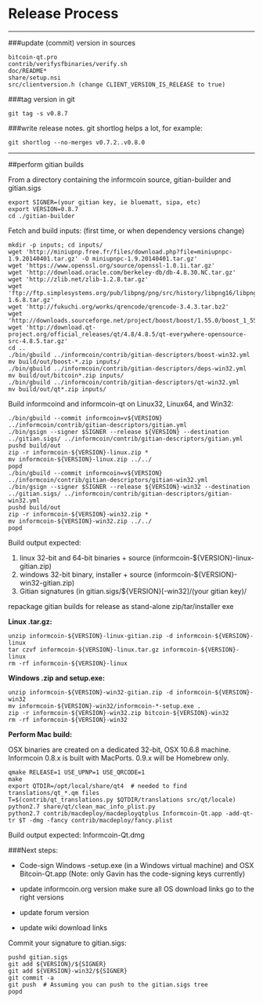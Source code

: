 Release Process
====================

* * *

###update (commit) version in sources


	bitcoin-qt.pro
	contrib/verifysfbinaries/verify.sh
	doc/README*
	share/setup.nsi
	src/clientversion.h (change CLIENT_VERSION_IS_RELEASE to true)

###tag version in git

	git tag -s v0.8.7

###write release notes. git shortlog helps a lot, for example:

	git shortlog --no-merges v0.7.2..v0.8.0

* * *

##perform gitian builds

 From a directory containing the informcoin source, gitian-builder and gitian.sigs
  
	export SIGNER=(your gitian key, ie bluematt, sipa, etc)
	export VERSION=0.8.7
	cd ./gitian-builder

 Fetch and build inputs: (first time, or when dependency versions change)

	mkdir -p inputs; cd inputs/
	wget 'http://miniupnp.free.fr/files/download.php?file=miniupnpc-1.9.20140401.tar.gz' -O miniupnpc-1.9.20140401.tar.gz'
	wget 'https://www.openssl.org/source/openssl-1.0.1i.tar.gz'
	wget 'http://download.oracle.com/berkeley-db/db-4.8.30.NC.tar.gz'
	wget 'http://zlib.net/zlib-1.2.8.tar.gz'
	wget 'ftp://ftp.simplesystems.org/pub/libpng/png/src/history/libpng16/libpng-1.6.8.tar.gz'
	wget 'http://fukuchi.org/works/qrencode/qrencode-3.4.3.tar.bz2'
	wget 'http://downloads.sourceforge.net/project/boost/boost/1.55.0/boost_1_55_0.tar.bz2'
	wget 'http://download.qt-project.org/official_releases/qt/4.8/4.8.5/qt-everywhere-opensource-src-4.8.5.tar.gz'
	cd ..
	./bin/gbuild ../informcoin/contrib/gitian-descriptors/boost-win32.yml
	mv build/out/boost-*.zip inputs/
	./bin/gbuild ../informcoin/contrib/gitian-descriptors/deps-win32.yml
	mv build/out/bitcoin*.zip inputs/
	./bin/gbuild ../informcoin/contrib/gitian-descriptors/qt-win32.yml
	mv build/out/qt*.zip inputs/

 Build informcoind and informcoin-qt on Linux32, Linux64, and Win32:
  
	./bin/gbuild --commit informcoin=v${VERSION} ../informcoin/contrib/gitian-descriptors/gitian.yml
	./bin/gsign --signer $SIGNER --release ${VERSION} --destination ../gitian.sigs/ ../informcoin/contrib/gitian-descriptors/gitian.yml
	pushd build/out
	zip -r informcoin-${VERSION}-linux.zip *
	mv informcoin-${VERSION}-linux.zip ../../
	popd
	./bin/gbuild --commit informcoin=v${VERSION} ../informcoin/contrib/gitian-descriptors/gitian-win32.yml
	./bin/gsign --signer $SIGNER --release ${VERSION}-win32 --destination ../gitian.sigs/ ../informcoin/contrib/gitian-descriptors/gitian-win32.yml
	pushd build/out
	zip -r informcoin-${VERSION}-win32.zip *
	mv informcoin-${VERSION}-win32.zip ../../
	popd

  Build output expected:

  1. linux 32-bit and 64-bit binaries + source (informcoin-${VERSION}-linux-gitian.zip)
  2. windows 32-bit binary, installer + source (informcoin-${VERSION}-win32-gitian.zip)
  3. Gitian signatures (in gitian.sigs/${VERSION}[-win32]/(your gitian key)/

repackage gitian builds for release as stand-alone zip/tar/installer exe

**Linux .tar.gz:**

	unzip informcoin-${VERSION}-linux-gitian.zip -d informcoin-${VERSION}-linux
	tar czvf informcoin-${VERSION}-linux.tar.gz informcoin-${VERSION}-linux
	rm -rf informcoin-${VERSION}-linux

**Windows .zip and setup.exe:**

	unzip informcoin-${VERSION}-win32-gitian.zip -d informcoin-${VERSION}-win32
	mv informcoin-${VERSION}-win32/informcoin-*-setup.exe .
	zip -r informcoin-${VERSION}-win32.zip bitcoin-${VERSION}-win32
	rm -rf informcoin-${VERSION}-win32

**Perform Mac build:**

  OSX binaries are created on a dedicated 32-bit, OSX 10.6.8 machine.
  Informcoin 0.8.x is built with MacPorts.  0.9.x will be Homebrew only.

	qmake RELEASE=1 USE_UPNP=1 USE_QRCODE=1
	make
	export QTDIR=/opt/local/share/qt4  # needed to find translations/qt_*.qm files
	T=$(contrib/qt_translations.py $QTDIR/translations src/qt/locale)
	python2.7 share/qt/clean_mac_info_plist.py
	python2.7 contrib/macdeploy/macdeployqtplus Informcoin-Qt.app -add-qt-tr $T -dmg -fancy contrib/macdeploy/fancy.plist

 Build output expected: Informcoin-Qt.dmg

###Next steps:

* Code-sign Windows -setup.exe (in a Windows virtual machine) and
  OSX Bitcoin-Qt.app (Note: only Gavin has the code-signing keys currently)

* update informcoin.org version
  make sure all OS download links go to the right versions

* update forum version

* update wiki download links

Commit your signature to gitian.sigs:

	pushd gitian.sigs
	git add ${VERSION}/${SIGNER}
	git add ${VERSION}-win32/${SIGNER}
	git commit -a
	git push  # Assuming you can push to the gitian.sigs tree
	popd

